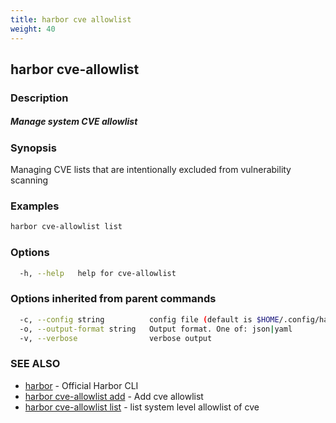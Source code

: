 ```yaml
---
title: harbor cve allowlist
weight: 40
---
```

## harbor cve-allowlist

### Description

##### Manage system CVE allowlist

### Synopsis

Managing CVE lists that are intentionally excluded from vulnerability scanning

### Examples

```sh
harbor cve-allowlist list
```

### Options

```sh
  -h, --help   help for cve-allowlist
```

### Options inherited from parent commands

```sh
  -c, --config string          config file (default is $HOME/.config/harbor-cli/config.yaml)
  -o, --output-format string   Output format. One of: json|yaml
  -v, --verbose                verbose output
```

### SEE ALSO

* [harbor](harbor.md)	 - Official Harbor CLI
* [harbor cve-allowlist add](harbor-cve-allowlist-add.md)	 - Add cve allowlist
* [harbor cve-allowlist list](harbor-cve-allowlist-list.md)	 - list system level allowlist of cve

